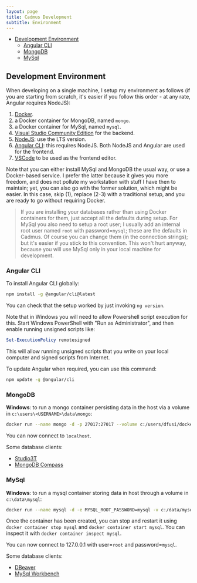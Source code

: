 ```yaml
---
layout: page
title: Cadmus Development
subtitle: Environment
---
```


- [Development Environment](#development-environment)
  - [Angular CLI](#angular-cli)
  - [MongoDB](#mongodb)
  - [MySql](#mysql)

## Development Environment

When developing on a single machine, I setup my environment as follows (if you are starting from scratch, it's easier if you follow this order - at any rate, Angular requires NodeJS):

1. [Docker](../docker-setup.md).
2. a Docker container for MongoDB, named `mongo`.
3. a Docker container for MySql, named `mysql`.
4. [Visual Studio Community Edition](https://visualstudio.microsoft.com/vs/community/) for the backend.
5. [NodeJS](https://nodejs.org/en/download/): use the LTS version.
6. [Angular CLI](https://angular.io/cli): this requires NodeJS. Both NodeJS and Angular are used for the frontend.
7. [VSCode](https://code.visualstudio.com/download) to be used as the frontend editor.

Note that you can either install MySql and MongoDB the usual way, or use a Docker-based service. I prefer the latter because it gives you more freedom, and does not pollute my workstation with stuff I have then to maintain; yet, you can also go with the former solution, which might be easier. In this case, skip (1), replace (2-3) with a traditional setup, and you are ready to go without requiring Docker.

>If you are installing your databases rather than using Docker containers for them, just accept all the defaults during setup. For MySql you also need to setup a root user; I usually add an internal root user named `root` with password=`mysql`; these are the defaults in Cadmus. Of course you can change them (in the connection strings); but it's easier if you stick to this convention. This won't hurt anyway, because you will use MySql only in your local machine for development.

### Angular CLI

To install Angular CLI globally:

```bash
npm install -g @angular/cli@latest
```

You can check that the setup worked by just invoking `ng version`.

Note that in Windows you will need to allow Powershell script execution for this. Start Windows PowerShell with "Run as Administrator", and then enable running unsigned scripts like:

```ps1
Set-ExecutionPolicy remotesigned
```

This will allow running unsigned scripts that you write on your local computer and signed scripts from Internet.

To update Angular when required, you can use this command:

```bash
npm update -g @angular/cli
```

### MongoDB

**Windows**: to run a mongo container persisting data in the host via a volume in `c:\users\<USERNAME>\data\mongo`:

```bash
docker run --name mongo -d -p 27017:27017 --volume c:/users/dfusi/dockerVolMongo/db:/data/db mongo --noauth
```

You can now connect to `localhost`.

Some database clients:

- [Studio3T](https://studio3t.com/)
- [MongoDB Compass](https://www.mongodb.com/products/compass)

### MySql

**Windows**: to run a mysql container storing data in host through a volume in `c:\data\mysql`:

```bash
docker run --name mysql -d -e MYSQL_ROOT_PASSWORD=mysql -v c:/data/mysql:/var/lib/mysql -p 3306:3306 mysql --default-authentication-plugin=mysql_native_password
```

Once the container has been created, you can stop and restart it using `docker container stop mysql` and `docker container start mysql`. You can inspect it with `docker container inspect mysql`.

You can now connect to 127.0.0.1 with user=`root` and password=`mysql`.

Some database clients:

- [DBeaver](https://dbeaver.io/download/)
- [MySql Workbench](https://dev.mysql.com/downloads/workbench/)
